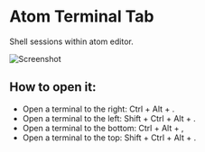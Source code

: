 # Atom Terminal Tab

Shell sessions within atom editor.

![Screenshot](http://i.imgur.com/nDTZQx9.gif)

## How to open it:
* Open a terminal to the right: Ctrl + Alt + .
* Open a terminal to the left: Shift + Ctrl + Alt + .
* Open a terminal to the bottom: Ctrl + Alt + ,
* Open a terminal to the top: Shift + Ctrl + Alt + .
